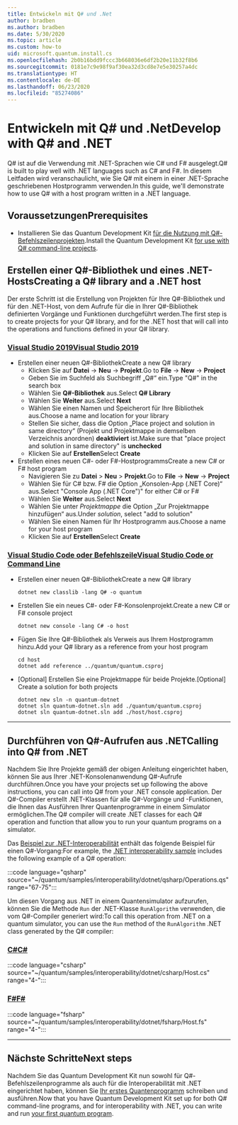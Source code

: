```yaml
---
title: Entwickeln mit Q# und .Net
author: bradben
ms.author: bradben
ms.date: 5/30/2020
ms.topic: article
ms.custom: how-to
uid: microsoft.quantum.install.cs
ms.openlocfilehash: 2b0b16bdd9fccc3b668036e6df2b20e11b32f8b6
ms.sourcegitcommit: 0181e7c9e98f9af30ea32d3cd8e7e5e30257a4dc
ms.translationtype: HT
ms.contentlocale: de-DE
ms.lasthandoff: 06/23/2020
ms.locfileid: "85274086"
---
```

# <a name="develop-with-q-and-net"></a><span data-ttu-id="db24a-102">Entwickeln mit Q# und .Net</span><span class="sxs-lookup"><span data-stu-id="db24a-102">Develop with Q# and .NET</span></span>

<span data-ttu-id="db24a-103">Q# ist auf die Verwendung mit .NET-Sprachen wie C# und F# ausgelegt.</span><span class="sxs-lookup"><span data-stu-id="db24a-103">Q# is built to play well with .NET languages such as C# and F#.</span></span>
<span data-ttu-id="db24a-104">In diesem Leitfaden wird veranschaulicht, wie Sie Q# mit einem in einer .NET-Sprache geschriebenen Hostprogramm verwenden.</span><span class="sxs-lookup"><span data-stu-id="db24a-104">In this guide, we'll demonstrate how to use Q# with a host program written in a .NET language.</span></span>

## <a name="prerequisites"></a><span data-ttu-id="db24a-105">Voraussetzungen</span><span class="sxs-lookup"><span data-stu-id="db24a-105">Prerequisites</span></span>

- <span data-ttu-id="db24a-106">Installieren Sie das Quantum Development Kit [für die Nutzung mit Q#-Befehlszeilenprojekten](xref:microsoft.quantum.install.standalone).</span><span class="sxs-lookup"><span data-stu-id="db24a-106">Install the Quantum Development Kit [for use with Q# command-line projects](xref:microsoft.quantum.install.standalone).</span></span>

## <a name="creating-a-q-library-and-a-net-host"></a><span data-ttu-id="db24a-107">Erstellen einer Q#-Bibliothek und eines .NET-Hosts</span><span class="sxs-lookup"><span data-stu-id="db24a-107">Creating a Q# library and a .NET host</span></span>

<span data-ttu-id="db24a-108">Der erste Schritt ist die Erstellung von Projekten für Ihre Q#-Bibliothek und für den .NET-Host, von dem Aufrufe für die in Ihrer Q#-Bibliothek definierten Vorgänge und Funktionen durchgeführt werden.</span><span class="sxs-lookup"><span data-stu-id="db24a-108">The first step is to create projects for your Q# library, and for the .NET host that will call into the operations and functions defined in your Q# library.</span></span>

### <a name="visual-studio-2019"></a>[<span data-ttu-id="db24a-109">Visual Studio 2019</span><span class="sxs-lookup"><span data-stu-id="db24a-109">Visual Studio 2019</span></span>](#tab/tabid-vs2019)

- <span data-ttu-id="db24a-110">Erstellen einer neuen Q#-Bibliothek</span><span class="sxs-lookup"><span data-stu-id="db24a-110">Create a new Q# library</span></span>
  - <span data-ttu-id="db24a-111">Klicken Sie auf **Datei** -> **Neu** -> **Projekt**.</span><span class="sxs-lookup"><span data-stu-id="db24a-111">Go to **File** -> **New** -> **Project**</span></span>
  - <span data-ttu-id="db24a-112">Geben Sie im Suchfeld als Suchbegriff „Q#“ ein.</span><span class="sxs-lookup"><span data-stu-id="db24a-112">Type "Q#" in the search box</span></span>
  - <span data-ttu-id="db24a-113">Wählen Sie **Q#-Bibliothek** aus.</span><span class="sxs-lookup"><span data-stu-id="db24a-113">Select **Q# Library**</span></span>
  - <span data-ttu-id="db24a-114">Wählen Sie **Weiter** aus.</span><span class="sxs-lookup"><span data-stu-id="db24a-114">Select **Next**</span></span>
  - <span data-ttu-id="db24a-115">Wählen Sie einen Namen und Speicherort für Ihre Bibliothek aus.</span><span class="sxs-lookup"><span data-stu-id="db24a-115">Choose a name and location for your library</span></span>
  - <span data-ttu-id="db24a-116">Stellen Sie sicher, dass die Option „Place project and solution in same directory“ (Projekt und Projektmappe in demselben Verzeichnis anordnen) **deaktiviert** ist.</span><span class="sxs-lookup"><span data-stu-id="db24a-116">Make sure that "place project and solution in same directory" is **unchecked**</span></span>
  - <span data-ttu-id="db24a-117">Klicken Sie auf **Erstellen**</span><span class="sxs-lookup"><span data-stu-id="db24a-117">Select **Create**</span></span>
- <span data-ttu-id="db24a-118">Erstellen eines neuen C#- oder F#-Hostprogramms</span><span class="sxs-lookup"><span data-stu-id="db24a-118">Create a new C# or F# host program</span></span>
  - <span data-ttu-id="db24a-119">Navigieren Sie zu **Datei** > **Neu** > **Projekt**.</span><span class="sxs-lookup"><span data-stu-id="db24a-119">Go to **File** → **New** → **Project**</span></span>
  - <span data-ttu-id="db24a-120">Wählen Sie für C# bzw. F# die Option „Konsolen-App (.NET Core)“ aus.</span><span class="sxs-lookup"><span data-stu-id="db24a-120">Select "Console App (.NET Core")" for either C# or F#</span></span>
  - <span data-ttu-id="db24a-121">Wählen Sie **Weiter** aus.</span><span class="sxs-lookup"><span data-stu-id="db24a-121">Select **Next**</span></span>
  - <span data-ttu-id="db24a-122">Wählen Sie unter *Projektmappe* die Option „Zur Projektmappe hinzufügen“ aus.</span><span class="sxs-lookup"><span data-stu-id="db24a-122">Under *solution*, select "add to solution"</span></span>
  - <span data-ttu-id="db24a-123">Wählen Sie einen Namen für Ihr Hostprogramm aus.</span><span class="sxs-lookup"><span data-stu-id="db24a-123">Choose a name for your host program</span></span>
  - <span data-ttu-id="db24a-124">Klicken Sie auf **Erstellen**</span><span class="sxs-lookup"><span data-stu-id="db24a-124">Select **Create**</span></span>

### <a name="visual-studio-code-or-command-line"></a>[<span data-ttu-id="db24a-125">Visual Studio Code oder Befehlszeile</span><span class="sxs-lookup"><span data-stu-id="db24a-125">Visual Studio Code or Command Line</span></span>](#tab/tabid-cmdline)

- <span data-ttu-id="db24a-126">Erstellen einer neuen Q#-Bibliothek</span><span class="sxs-lookup"><span data-stu-id="db24a-126">Create a new Q# library</span></span>

  ```dotnetcli
  dotnet new classlib -lang Q# -o quantum
  ```

- <span data-ttu-id="db24a-127">Erstellen Sie ein neues C#- oder F#-Konsolenprojekt.</span><span class="sxs-lookup"><span data-stu-id="db24a-127">Create a new C# or F# console project</span></span>

  ```dotnetcli
  dotnet new console -lang C# -o host  
  ```

- <span data-ttu-id="db24a-128">Fügen Sie Ihre Q#-Bibliothek als Verweis aus Ihrem Hostprogramm hinzu.</span><span class="sxs-lookup"><span data-stu-id="db24a-128">Add your Q# library as a reference from your host program</span></span>

  ```dotnetcli
  cd host
  dotnet add reference ../quantum/quantum.csproj
  ```

- <span data-ttu-id="db24a-129">[Optional] Erstellen Sie eine Projektmappe für beide Projekte.</span><span class="sxs-lookup"><span data-stu-id="db24a-129">[Optional] Create a solution for both projects</span></span>

  ```dotnetcli
  dotnet new sln -n quantum-dotnet
  dotnet sln quantum-dotnet.sln add ./quantum/quantum.csproj
  dotnet sln quantum-dotnet.sln add ./host/host.csproj
  ```

***

## <a name="calling-into-q-from-net"></a><span data-ttu-id="db24a-130">Durchführen von Q#-Aufrufen aus .NET</span><span class="sxs-lookup"><span data-stu-id="db24a-130">Calling into Q# from .NET</span></span>

<span data-ttu-id="db24a-131">Nachdem Sie Ihre Projekte gemäß der obigen Anleitung eingerichtet haben, können Sie aus Ihrer .NET-Konsolenanwendung Q#-Aufrufe durchführen.</span><span class="sxs-lookup"><span data-stu-id="db24a-131">Once you have your projects set up following the above instructions, you can call into Q# from your .NET console application.</span></span>
<span data-ttu-id="db24a-132">Der Q#-Compiler erstellt .NET-Klassen für alle Q#-Vorgänge und -Funktionen, die Ihnen das Ausführen Ihrer Quantenprogramme in einem Simulator ermöglichen.</span><span class="sxs-lookup"><span data-stu-id="db24a-132">The Q# compiler will create .NET classes for each Q# operation and function that allow you to run your quantum programs on a simulator.</span></span>

<span data-ttu-id="db24a-133">Das [Beispiel zur .NET-Interoperabilität](https://github.com/microsoft/Quantum/tree/master/samples/interoperability/dotnet) enthält das folgende Beispiel für einen Q#-Vorgang:</span><span class="sxs-lookup"><span data-stu-id="db24a-133">For example, the [.NET interoperability sample](https://github.com/microsoft/Quantum/tree/master/samples/interoperability/dotnet) includes the following example of a Q# operation:</span></span>

:::code language="qsharp" source="~/quantum/samples/interoperability/dotnet/qsharp/Operations.qs" range="67-75":::

<span data-ttu-id="db24a-134">Um diesen Vorgang aus .NET in einem Quantensimulator aufzurufen, können Sie die Methode `Run` der .NET-Klasse `RunAlgorithm` verwenden, die vom Q#-Compiler generiert wird:</span><span class="sxs-lookup"><span data-stu-id="db24a-134">To call this operation from .NET on a quantum simulator, you can use the `Run` method of the `RunAlgorithm` .NET class generated by the Q# compiler:</span></span>

### <a name="c"></a>[<span data-ttu-id="db24a-135">C#</span><span class="sxs-lookup"><span data-stu-id="db24a-135">C#</span></span>](#tab/tabid-csharp)

:::code language="csharp" source="~/quantum/samples/interoperability/dotnet/csharp/Host.cs" range="4-":::

### <a name="f"></a>[<span data-ttu-id="db24a-136">F#</span><span class="sxs-lookup"><span data-stu-id="db24a-136">F#</span></span>](#tab/tabid-fsharp)

:::code language="fsharp" source="~/quantum/samples/interoperability/dotnet/fsharp/Host.fs" range="4-":::

***
    
## <a name="next-steps"></a><span data-ttu-id="db24a-137">Nächste Schritte</span><span class="sxs-lookup"><span data-stu-id="db24a-137">Next steps</span></span>

<span data-ttu-id="db24a-138">Nachdem Sie das Quantum Development Kit nun sowohl für Q#-Befehlszeilenprogramme als auch für die Interoperabilität mit .NET eingerichtet haben, können Sie [Ihr erstes Quantenprogramm](xref:microsoft.quantum.quickstarts.qrng) schreiben und ausführen.</span><span class="sxs-lookup"><span data-stu-id="db24a-138">Now that you have Quantum Development Kit set up for both Q# command-line programs, and for interoperability with .NET, you can write and run [your first quantum program](xref:microsoft.quantum.quickstarts.qrng).</span></span>
